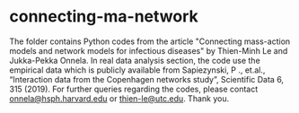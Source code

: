 # connecting-ma-network
The folder contains Python codes from the article "Connecting mass-action models and network models for infectious diseases" by Thien-Minh Le and Jukka-Pekka Onnela. In real data analysis section, the code use the empirical data which is publicly available from Sapiezynski, P ., et.al., “Interaction data from the Copenhagen networks study”, Scientific Data 6, 315 (2019). For further queries regarding the codes, please contact onnela@hsph.harvard.edu or thien-le@utc.edu.
Thank you. 

